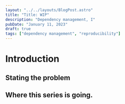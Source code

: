 ```yaml
---
layout: "../../layouts/BlogPost.astro"
title: "Title: WIP"
description: "Dependency management, I"
pubDate: "January 11, 2023"
draft: true
tags: ["dependency management", "reproducibility"]
---
```


# Introduction

## Stating the problem

## Where this series is going.
